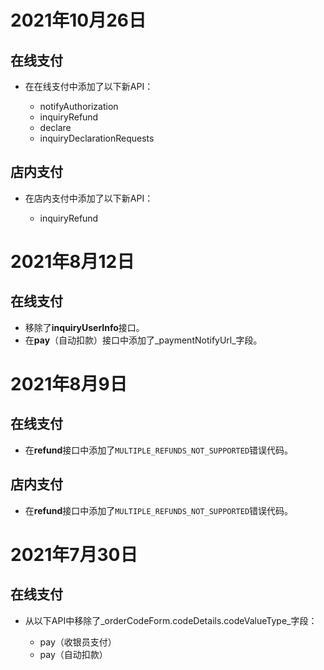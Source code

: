 2021年10月26日
===============

在线支付
--------

*   在在线支付中添加了以下新API：

    *   notifyAuthorization
    *   inquiryRefund
    *   declare
    *   inquiryDeclarationRequests

店内支付
--------

*   在店内支付中添加了以下新API：

    *   inquiryRefund

2021年8月12日
===============

在线支付
--------

*   移除了**inquiryUserInfo**接口。
*   在**pay**（自动扣款）接口中添加了_paymentNotifyUrl_字段。

2021年8月9日
==============

在线支付
--------

*   在**refund**接口中添加了`MULTIPLE_REFUNDS_NOT_SUPPORTED`错误代码。

店内支付
--------

*   在**refund**接口中添加了`MULTIPLE_REFUNDS_NOT_SUPPORTED`错误代码。

2021年7月30日
=============

在线支付
--------

*   从以下API中移除了_orderCodeForm.codeDetails.codeValueType_字段：

    *   pay（收银员支付）
    *   pay（自动扣款）